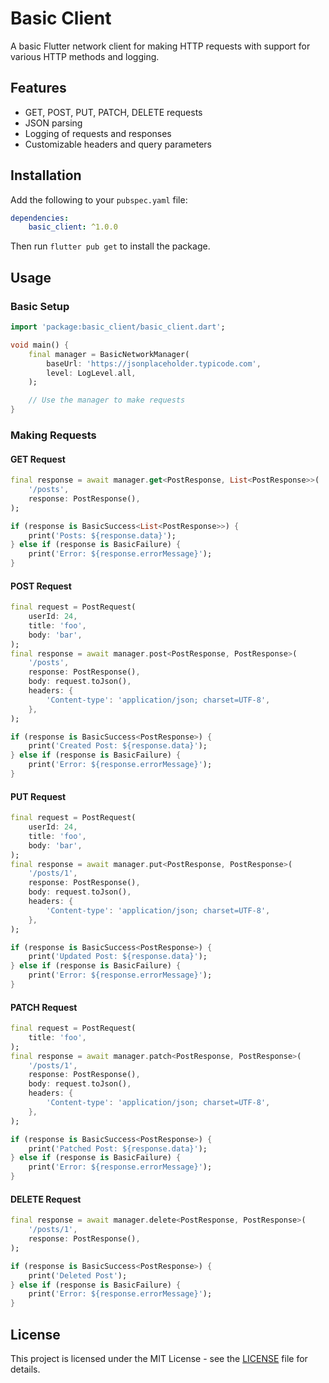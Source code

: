 # Basic Client

A basic Flutter network client for making HTTP requests with support for various HTTP methods and logging.

## Features

- GET, POST, PUT, PATCH, DELETE requests
- JSON parsing
- Logging of requests and responses
- Customizable headers and query parameters

## Installation

Add the following to your `pubspec.yaml` file:

```yaml
dependencies:
    basic_client: ^1.0.0
```

Then run `flutter pub get` to install the package.

## Usage

### Basic Setup

```dart
import 'package:basic_client/basic_client.dart';

void main() {
    final manager = BasicNetworkManager(
        baseUrl: 'https://jsonplaceholder.typicode.com',
        level: LogLevel.all,
    );

    // Use the manager to make requests
}
```

### Making Requests

#### GET Request

```dart
final response = await manager.get<PostResponse, List<PostResponse>>(
    '/posts',
    response: PostResponse(),
);

if (response is BasicSuccess<List<PostResponse>>) {
    print('Posts: ${response.data}');
} else if (response is BasicFailure) {
    print('Error: ${response.errorMessage}');
}
```

#### POST Request

```dart
final request = PostRequest(
    userId: 24,
    title: 'foo',
    body: 'bar',
);
final response = await manager.post<PostResponse, PostResponse>(
    '/posts',
    response: PostResponse(),
    body: request.toJson(),
    headers: {
        'Content-type': 'application/json; charset=UTF-8',
    },
);

if (response is BasicSuccess<PostResponse>) {
    print('Created Post: ${response.data}');
} else if (response is BasicFailure) {
    print('Error: ${response.errorMessage}');
}
```

#### PUT Request

```dart
final request = PostRequest(
    userId: 24,
    title: 'foo',
    body: 'bar',
);
final response = await manager.put<PostResponse, PostResponse>(
    '/posts/1',
    response: PostResponse(),
    body: request.toJson(),
    headers: {
        'Content-type': 'application/json; charset=UTF-8',
    },
);

if (response is BasicSuccess<PostResponse>) {
    print('Updated Post: ${response.data}');
} else if (response is BasicFailure) {
    print('Error: ${response.errorMessage}');
}
```

#### PATCH Request

```dart
final request = PostRequest(
    title: 'foo',
);
final response = await manager.patch<PostResponse, PostResponse>(
    '/posts/1',
    response: PostResponse(),
    body: request.toJson(),
    headers: {
        'Content-type': 'application/json; charset=UTF-8',
    },
);

if (response is BasicSuccess<PostResponse>) {
    print('Patched Post: ${response.data}');
} else if (response is BasicFailure) {
    print('Error: ${response.errorMessage}');
}
```

#### DELETE Request

```dart
final response = await manager.delete<PostResponse, PostResponse>(
    '/posts/1',
    response: PostResponse(),
);

if (response is BasicSuccess<PostResponse>) {
    print('Deleted Post');
} else if (response is BasicFailure) {
    print('Error: ${response.errorMessage}');
}
```

## License

This project is licensed under the MIT License - see the [LICENSE](LICENSE) file for details.